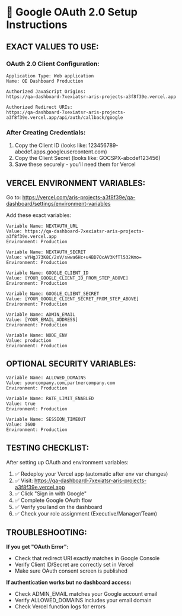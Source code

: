 # 🔑 Google OAuth 2.0 Setup Instructions

## EXACT VALUES TO USE:

### OAuth 2.0 Client Configuration:
```
Application Type: Web application
Name: QE Dashboard Production

Authorized JavaScript Origins:
https://qa-dashboard-7xexiatsr-aris-projects-a3f8f39e.vercel.app

Authorized Redirect URIs:
https://qa-dashboard-7xexiatsr-aris-projects-a3f8f39e.vercel.app/api/auth/callback/google
```

### After Creating Credentials:
1. Copy the Client ID (looks like: 123456789-abcdef.apps.googleusercontent.com)
2. Copy the Client Secret (looks like: GOCSPX-abcdef123456)
3. Save these securely - you'll need them for Vercel

## VERCEL ENVIRONMENT VARIABLES:

Go to: https://vercel.com/aris-projects-a3f8f39e/qa-dashboard/settings/environment-variables

Add these exact variables:

```
Variable Name: NEXTAUTH_URL
Value: https://qa-dashboard-7xexiatsr-aris-projects-a3f8f39e.vercel.app
Environment: Production

Variable Name: NEXTAUTH_SECRET  
Value: wYHgJ73K8C/2xV/swwa6Hc+u4BD7QcAV3KfTl532Kmo=
Environment: Production

Variable Name: GOOGLE_CLIENT_ID
Value: [YOUR_GOOGLE_CLIENT_ID_FROM_STEP_ABOVE]
Environment: Production

Variable Name: GOOGLE_CLIENT_SECRET
Value: [YOUR_GOOGLE_CLIENT_SECRET_FROM_STEP_ABOVE]
Environment: Production

Variable Name: ADMIN_EMAIL
Value: [YOUR_EMAIL_ADDRESS]
Environment: Production

Variable Name: NODE_ENV
Value: production
Environment: Production
```

## OPTIONAL SECURITY VARIABLES:

```
Variable Name: ALLOWED_DOMAINS
Value: yourcompany.com,partnercompany.com
Environment: Production

Variable Name: RATE_LIMIT_ENABLED
Value: true
Environment: Production

Variable Name: SESSION_TIMEOUT
Value: 3600
Environment: Production
```

## TESTING CHECKLIST:

After setting up OAuth and environment variables:

1. ✅ Redeploy your Vercel app (automatic after env var changes)
2. ✅ Visit: https://qa-dashboard-7xexiatsr-aris-projects-a3f8f39e.vercel.app
3. ✅ Click "Sign in with Google"
4. ✅ Complete Google OAuth flow
5. ✅ Verify you land on the dashboard
6. ✅ Check your role assignment (Executive/Manager/Team)

## TROUBLESHOOTING:

**If you get "OAuth Error":**
- Check that redirect URI exactly matches in Google Console
- Verify Client ID/Secret are correctly set in Vercel
- Make sure OAuth consent screen is published

**If authentication works but no dashboard access:**
- Check ADMIN_EMAIL matches your Google account email
- Verify ALLOWED_DOMAINS includes your email domain
- Check Vercel function logs for errors
